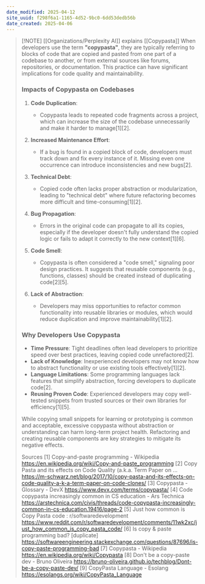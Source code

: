```yaml
---
date_modified: 2025-04-12
site_uuid: f298f6a1-1165-4d52-9bc0-6dd53dedb56b
date_created: 2025-04-06
---
```


> [!NOTE] [[Organizations/Perplexity AI]] explains [[Copypasta]]
> When developers use the term **"copypasta"**, they are typically referring to blocks of code that are copied and pasted from one part of a codebase to another, or from external sources like forums, repositories, or documentation. This practice can have significant implications for code quality and maintainability.
> 
> ### **Impacts of Copypasta on Codebases**
> 
> 1. **Code Duplication**:
>    - Copypasta leads to repeated code fragments across a project, which can increase the size of the codebase unnecessarily and make it harder to manage[1][2].
> 
> 1. **Increased Maintenance Effort**:
>    - If a bug is found in a copied block of code, developers must track down and fix every instance of it. Missing even one occurrence can introduce inconsistencies and new bugs[2].
> 
> 1. **Technical Debt**:
>    - Copied code often lacks proper abstraction or modularization, leading to "technical debt" where future refactoring becomes more difficult and time-consuming[1][2].
> 
> 1. **Bug Propagation**:
>    - Errors in the original code can propagate to all its copies, especially if the developer doesn't fully understand the copied logic or fails to adapt it correctly to the new context[1][6].
> 
> 1. **Code Smell**:
>    - Copypasta is often considered a "code smell," signaling poor design practices. It suggests that reusable components (e.g., functions, classes) should be created instead of duplicating code[2][5].
> 
> 1. **Lack of Abstraction**:
>    - Developers may miss opportunities to refactor common functionality into reusable libraries or modules, which would reduce duplication and improve maintainability[1][2].
> 
> ### **Why Developers Use Copypasta**
> 
> - **Time Pressure**: Tight deadlines often lead developers to prioritize speed over best practices, leaving copied code unrefactored[2].
> - **Lack of Knowledge**: Inexperienced developers may not know how to abstract functionality or use existing tools effectively[1][2].
> - **Language Limitations**: Some programming languages lack features that simplify abstraction, forcing developers to duplicate code[2].
> - **Reusing Proven Code**: Experienced developers may copy well-tested snippets from trusted sources or their own libraries for efficiency[1][5].
> 
> While copying small snippets for learning or prototyping is common and acceptable, excessive copypasta without abstraction or understanding can harm long-term project health. Refactoring and creating reusable components are key strategies to mitigate its negative effects.
> 
> Sources
> [1] Copy-and-paste programming - Wikipedia https://en.wikipedia.org/wiki/Copy-and-paste_programming
> [2] Copy Pasta and its effects on Code Quality (a.k.a. Term Paper on ... https://m-schwarz.net/blog/2017/10/copy-pasta-and-its-effects-on-code-quality-a-k-a-term-paper-on-code-clones/
> [3] Copypasta - Glossary - DevX https://www.devx.com/terms/copypasta/
> [4] Code copypasta increasingly common in CS education - Ars Technica https://arstechnica.com/civis/threads/code-copypasta-increasingly-common-in-cs-education.19416/page-2
> [5] Just how common is Copy Pasta code : r/softwaredevelopment https://www.reddit.com/r/softwaredevelopment/comments/11wk2xc/just_how_common_is_copy_pasta_code/
> [6] Is copy & paste programming bad? [duplicate] https://softwareengineering.stackexchange.com/questions/87696/is-copy-paste-programming-bad
> [7] Copypasta - Wikipedia https://en.wikipedia.org/wiki/Copypasta
> [8] Don't be a copy-paste dev - Bruno Oliveira https://bruno-oliveira.github.io/techblog/Dont-be-a-copy-paste-dev/
> [9] CopyPasta Language - Esolang https://esolangs.org/wiki/CopyPasta_Language